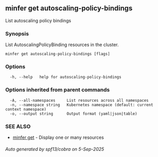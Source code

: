 ## minfer get autoscaling-policy-bindings

List autoscaling policy bindings

### Synopsis

List AutoscalingPolicyBinding resources in the cluster.

```
minfer get autoscaling-policy-bindings [flags]
```

### Options

```
  -h, --help   help for autoscaling-policy-bindings
```

### Options inherited from parent commands

```
  -A, --all-namespaces     List resources across all namespaces
  -n, --namespace string   Kubernetes namespace (default: current context namespace)
  -o, --output string      Output format (yaml|json|table)
```

### SEE ALSO

* [minfer get](minfer_get.md)	 - Display one or many resources

###### Auto generated by spf13/cobra on 5-Sep-2025
